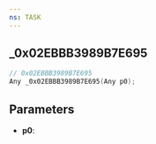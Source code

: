 ```yaml
---
ns: TASK
---
```

## _0x02EBBB3989B7E695

```c
// 0x02EBBB3989B7E695
Any _0x02EBBB3989B7E695(Any p0);
```

## Parameters
* **p0**:
